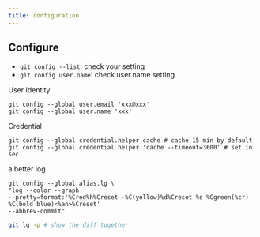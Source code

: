 ```yaml
---
title: configuration
---
```


Configure
--------------------------------------

* `git config --list`: check your setting
* `git config user.name`: check user.name setting

User Identity

```
git config --global user.email 'xxx@xxx'
git config --global user.name 'xxx'
```

Credential

```
git config --global credential.helper cache # cache 15 min by default
git config --global credential.helper 'cache --timeout=3600' # set in sec
```

a better log

```
git config --global alias.lg \
"log --color --graph
--pretty=format:'%Cred%h%Creset -%C(yellow)%d%Creset %s %Cgreen(%cr) %C(bold blue)<%an>%Creset'
--abbrev-commit"
```

```sh
git lg -p # show the diff together
```
